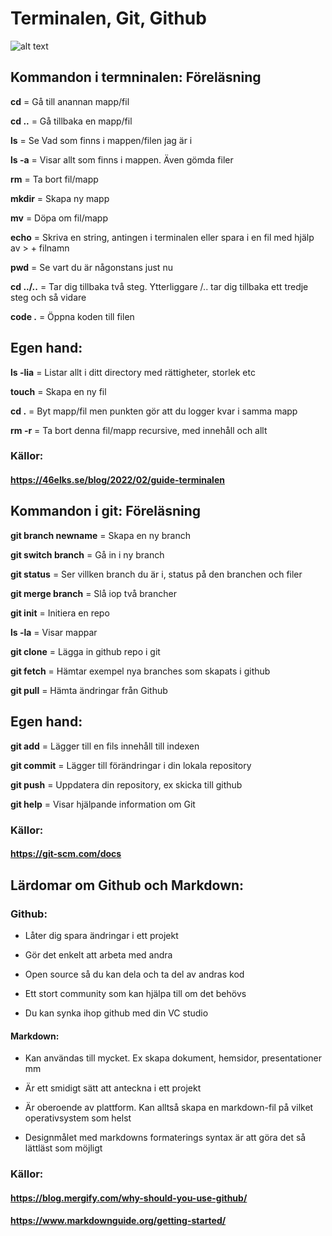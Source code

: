 # Terminalen, Git, Github
![alt text](https://upload.wikimedia.org/wikipedia/commons/c/c2/GitHub_Invertocat_Logo.svg)
## Kommandon i termninalen: Föreläsning
**cd** = Gå till anannan mapp/fil

**cd ..** = Gå tillbaka en mapp/fil

**ls** = Se Vad som finns i mappen/filen jag är i

**ls -a** = Visar allt som finns i mappen. Även gömda filer

**rm** = Ta bort fil/mapp

**mkdir** = Skapa ny mapp

**mv** = Döpa om fil/mapp

**echo** = Skriva en string, antingen i terminalen eller spara i en fil med hjälp av > + filnamn

**pwd** = Se vart du är någonstans just nu

**cd ../..** = Tar dig tillbaka två steg. Ytterliggare /.. tar dig tillbaka ett tredje steg och så vidare

**code .** = Öppna koden till filen

## Egen hand:
**ls -lia** = Listar allt i ditt directory med rättigheter, storlek etc

**touch** = Skapa en ny fil

**cd .** = Byt mapp/fil men punkten gör att du logger kvar i samma mapp

**rm -r** = Ta bort denna fil/mapp recursive, med innehåll och allt

### Källor:
#### https://46elks.se/blog/2022/02/guide-terminalen

## Kommandon i git: Föreläsning
**git branch newname** = Skapa en ny branch

**git switch branch** = Gå in i ny branch

**git status** = Ser villken branch du är i, status på den branchen och filer

**git merge branch** = Slå iop två brancher

**git init** = Initiera en repo

**ls -la** = Visar mappar

**git clone** = Lägga in github repo i git

**git fetch** = Hämtar exempel nya branches som skapats i github

**git pull** = Hämta ändringar från Github

## Egen hand:
**git add** = Lägger till en fils innehåll till indexen

**git commit** = Lägger till förändringar i din lokala repository

**git push** = Uppdatera din repository, ex skicka till github

**git help** = Visar hjälpande information om Git

### Källor:
#### https://git-scm.com/docs

## Lärdomar om Github och Markdown:
### Github:
* Låter dig spara ändringar i ett projekt

* Gör det enkelt att arbeta med andra

* Open source så du kan dela och ta del av andras kod

* Ett stort community som kan hjälpa till om det behövs

* Du kan synka ihop github med din VC studio

#### Markdown:
* Kan användas till mycket. Ex skapa dokument, hemsidor, presentationer mm

* Är ett smidigt sätt att anteckna i ett projekt

* Är oberoende av plattform. Kan alltså skapa en markdown-fil på vilket operativsystem som helst

* Designmålet med markdowns formaterings syntax är att göra det så lättläst som möjligt

### Källor:
#### https://blog.mergify.com/why-should-you-use-github/
#### https://www.markdownguide.org/getting-started/
